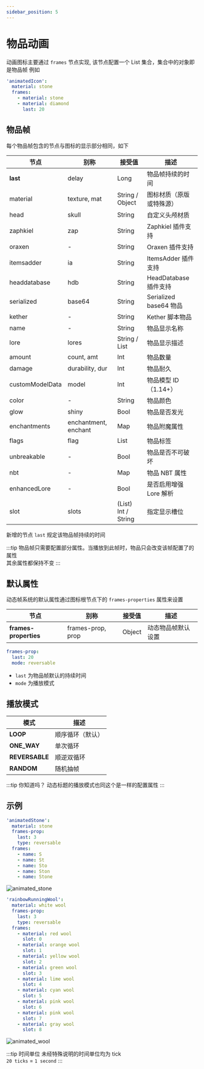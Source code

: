 ```yaml
---
sidebar_position: 5
---
```


# 物品动画

动画图标主要通过 `frames` 节点实现, 该节点配置一个 List 集合，集合中的对象即是物品帧
例如

```yaml
'animatedIcon':
  material: stone
  frames:
    - material: stone
    - material: diamond
      last: 20
```

## 物品帧

每个物品帧包含的节点与图标的显示部分相同，如下

| **节点**          | 别称                   | 接受值                 | 描述                   |
|-----------------|----------------------|---------------------|----------------------|
| **last**        | delay                | Long                | 物品帧持续的时间             |
| material        | texture, mat         | String / Object     | 图标材质（原版或特殊源）         |
| head            | skull                | String              | 自定义头颅材质              |
| zaphkiel        | zap                  | String              | Zaphkiel 插件支持        |
| oraxen          | -                    | String              | Oraxen 插件支持          |
| itemsadder      | ia                   | String              | ItemsAdder 插件支持      |
| headdatabase    | hdb                  | String              | HeadDatabase 插件支持    |
| serialized      | base64               | String              | Serialized base64 物品 |
| kether          | -                    | String              | Kether 脚本物品          |
| name            | -                    | String              | 物品显示名称               |
| lore            | lores                | String / List       | 物品显示描述               |
| amount          | count, amt           | Int                 | 物品数量                 |
| damage          | durability, dur      | Int                 | 物品耐久                 |
| customModelData | model                | Int                 | 物品模型 ID （1.14+）      |
| color           | -                    | String              | 物品颜色                 |
| glow            | shiny                | Bool                | 物品是否发光               |
| enchantments    | enchantment, enchant | Map                 | 物品附魔属性               |
| flags           | flag                 | List                | 物品标签                 |
| unbreakable     | -                    | Bool                | 物品是否不可破坏             |
| nbt             | -                    | Map                 | 物品 NBT 属性            |
| enhancedLore    | -                    | Bool                | 是否启用增强 Lore 解析       |
| slot            | slots                | (List) Int / String | 指定显示槽位               |

新增的节点 `last` 规定该物品帧持续的时间

:::tip
物品帧只需要配置部分属性。当播放到此帧时，物品只会改变该帧配置了的属性  
其余属性都保持不变
:::

## 默认属性

动态帧系统的默认属性通过图标根节点下的 `frames-properties` 属性来设置

| **节点**                | 别称                | 接受值    | 描述        |
|-----------------------|-------------------|--------|-----------|
| **frames-properties** | frames-prop, prop | Object | 动态物品帧默认设置 |

```yaml
frames-prop:
  last: 20
  mode: reversable
```

- `last` 为物品帧默认的持续时间
- `mode` 为播放模式

## 播放模式

| **模式**         | 描述       |
|----------------|----------|
| **LOOP**       | 顺序循环（默认） |
| **ONE_WAY**    | 单次循环     |
| **REVERSABLE** | 顺逆双循环    |
| **RANDOM**     | 随机抽帧     |

:::tip 你知道吗？
动态标题的播放模式也同这个是一样的配置属性
:::

## 示例

```yaml title=具有动态名称的石头
'animatedStone':
  material: stone
  frames-prop:
    last: 3
    type: reversable
  frames:
    - name: S
    - name: St
    - name: Sto
    - name: Ston
    - name: Stone
```
![animated_stone](/res/demo_animated_stone.gif)

```yaml title=来回跑的彩虹羊毛
'rainbowRunningWool':
  material: white wool
  frames-prop:
    last: 3
    type: reversable
  frames:
    - material: red wool
      slot: 0
    - material: orange wool
      slot: 1
    - material: yellow wool
      slot: 2
    - material: green wool
      slot: 3
    - material: lime wool
      slot: 4
    - material: cyan wool
      slot: 5
    - material: pink wool
      slot: 6
    - material: pink wool
      slot: 7
    - material: gray wool
      slot: 8
```

![animated_wool](/res/demo_animated_wool.gif)

:::tip 时间单位
未经特殊说明的时间单位均为 tick  
`20 ticks` = `1 second`
:::
